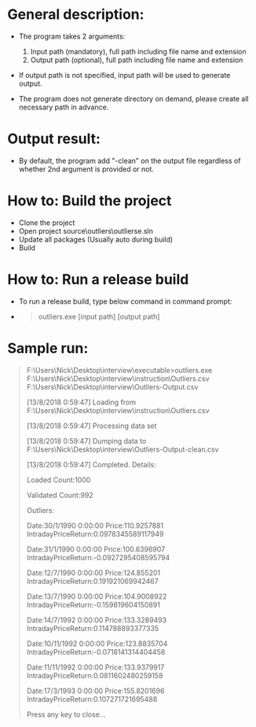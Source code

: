 # General description:
- The program takes 2 arguments: 
	1. Input path (mandatory), full path including file name and extension
	2. Output path (optional), full path including file name and extension

- If output path is not specified, input path will be used to generate output.
- The program does not generate directory on demand, please create all necessary path in advance.

# Output result:
- By default, the program add "-clean" on the output file regardless of whether 2nd argument is provided or not.

# How to: Build the project
- Clone the project
- Open project source\outliers\outlierse.sln
- Update all packages (Usually auto during build)
- Build

# How to: Run a release build
- To run a release build, type below command in command prompt:
- > outliers.exe [input path] [output path]

# Sample run:
> F:\Users\Nick\Desktop\interview\executable>outliers.exe F:\Users\Nick\Desktop\interview\instruction\Outliers.csv F:\Users\Nick\Desktop\interview\Outliers-Output.csv
>
> [13/8/2018 0:59:47] Loading from F:\Users\Nick\Desktop\interview\instruction\Outliers.csv
> 
> [13/8/2018 0:59:47] Processing data set
> 
> [13/8/2018 0:59:47] Dumping data to F:\Users\Nick\Desktop\interview\Outliers-Output-clean.csv
> 
> [13/8/2018 0:59:47] Completed. Details:
> 
>
> Loaded Count:1000
> 
> Validated Count:992
> 
> Outliers:
> 
> Date:30/1/1990 0:00:00 Price:110.9257881 IntradayPriceReturn:0.0978345589117949
> 
> Date:31/1/1990 0:00:00 Price:100.6396907 IntradayPriceReturn:-0.0927295408595794
> 
> Date:12/7/1990 0:00:00 Price:124.855201 IntradayPriceReturn:0.191921069942467
> 
> Date:13/7/1990 0:00:00 Price:104.9008922 IntradayPriceReturn:-0.159819604150891
> 
> Date:14/7/1992 0:00:00 Price:133.3289493 IntradayPriceReturn:0.114788893377335
> 
> Date:10/11/1992 0:00:00 Price:123.8835704 IntradayPriceReturn:-0.0718141314404458
> 
> Date:11/11/1992 0:00:00 Price:133.9379917 IntradayPriceReturn:0.0811602480259158
> 
> Date:17/3/1993 0:00:00 Price:155.8201696 IntradayPriceReturn:0.107271721695488
> 
> Press any key to close...